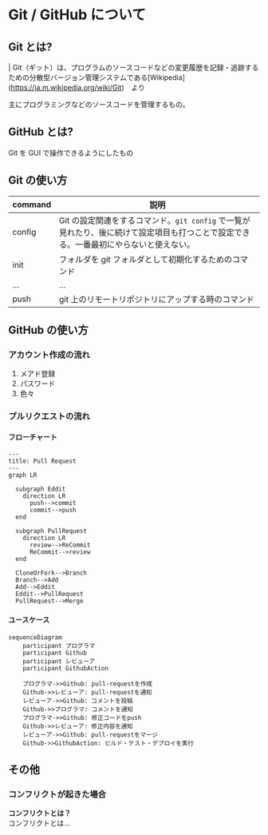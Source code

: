 # Git / GitHub について

## Git とは?

| Git（ギット）は、プログラムのソースコードなどの変更履歴を記録・追跡するための分散型バージョン管理システムである\[Wikipedia](https://ja.m.wikipedia.org/wiki/Git)　より

主にプログラミングなどのソースコードを管理するもの。

## GitHub とは?

Git を GUI で操作できるようにしたもの

## Git の使い方

|command|説明|
|-------|---|
|config|Git の設定関連をするコマンド。`git config` で一覧が見れたり、後に続けて設定項目も打つことで設定できる。一番最初にやらないと使えない。|
|init|フォルダを git フォルダとして初期化するためのコマンド|
|…|…|
|push|git 上のリモートリポジトリにアップする時のコマンド|

## GitHub の使い方

### アカウント作成の流れ

1. メアド登録
1. パスワード
1. 色々

### プルリクエストの流れ

#### フローチャート
```mermaid
---
title: Pull Request
---
graph LR

  subgraph Eddit
    direction LR
      push-->commit
      commit-->push
  end

  subgraph PullRequest
    direction LR
      review-->ReCommit
      ReCommit-->review
  end

  CloneOrFork-->Branch
  Branch-->Add
  Add-->Eddit
  Eddit-->PullRequest
  PullRequest-->Merge

```
#### ユースケース

```mermaid
sequenceDiagram
    participant プログラマ
    participant Github
    participant レビューア
    participant GithubAction

    プログラマ->>Github: pull-requestを作成
    Github->>レビューア: pull-requestを通知
    レビューア->>Github: コメントを投稿
    Github->>プログラマ: コメントを通知
    プログラマ->>Github: 修正コードをpush
    Github->>レビューア: 修正内容を通知
    レビューア->>Github: pull-requestをマージ
    Github->>GithubAction: ビルド・テスト・デプロイを実行
```

## その他

### コンフリクトが起きた場合

**コンフリクトとは？**\
コンフリクトとは…
